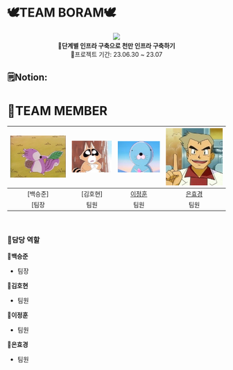 # 🕊️TEAM BORAM🕊️
<div align="center">
 <img src="https://github.com/gugucone999/finalproject/blob/03da6ba60ef5249e4c5e6f7183fc0868d58fa076/img/bo.png">
 <br>
<b>💫단계별 인프라 구축으로 천만 인프라 구축하기</b><br>
 💫프로젝트 기간: 23.06.30 ~ 23.07
</div>

## 🗒️Notion: 

# 🦖TEAM MEMBER

|![백승준](./img/porori.jpg)|![김호현](./img/neoburi.jpg)|![이정훈](./img/bono.jpeg)|![은효경](./img/drO.jpg)|
|:---:|:---:|:---:|:---:|
|[백승준]|[김호현]|[이정훈](https://github.com/gugucone999)|[은효경](https://github.com/MintBANG)|
[팀장|팀원|팀원|팀원|

<br>

### 📌담당 역할 
<div markdown="1">
 
**🦖백승준**
 - 팀장

**🦖김호현**
 - 팀원 
 
**🦖이정훈**
 - 팀원
 
**🦖은효경**
 - 팀원
 
</div>

<br>
